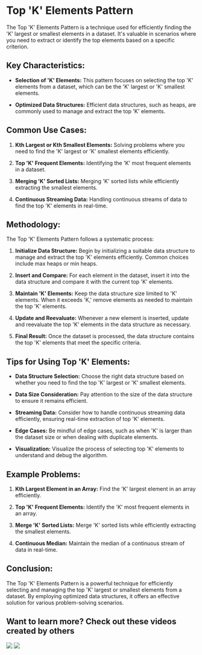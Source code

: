 # Top 'K' Elements Pattern

The Top 'K' Elements Pattern is a technique used for efficiently finding the 'K' largest or smallest elements in a dataset. It's valuable in scenarios where you need to extract or identify the top elements based on a specific criterion.

## Key Characteristics:

- **Selection of 'K' Elements:** This pattern focuses on selecting the top 'K' elements from a dataset, which can be the 'K' largest or 'K' smallest elements.

- **Optimized Data Structures:** Efficient data structures, such as heaps, are commonly used to manage and extract the top 'K' elements.

## Common Use Cases:

1. **Kth Largest or Kth Smallest Elements:** Solving problems where you need to find the 'K' largest or 'K' smallest elements efficiently.

2. **Top 'K' Frequent Elements:** Identifying the 'K' most frequent elements in a dataset.

3. **Merging 'K' Sorted Lists:** Merging 'K' sorted lists while efficiently extracting the smallest elements.

4. **Continuous Streaming Data:** Handling continuous streams of data to find the top 'K' elements in real-time.

## Methodology:

The Top 'K' Elements Pattern follows a systematic process:

1. **Initialize Data Structure:** Begin by initializing a suitable data structure to manage and extract the top 'K' elements efficiently. Common choices include max heaps or min heaps.

2. **Insert and Compare:** For each element in the dataset, insert it into the data structure and compare it with the current top 'K' elements.

3. **Maintain 'K' Elements:** Keep the data structure size limited to 'K' elements. When it exceeds 'K,' remove elements as needed to maintain the top 'K' elements.

4. **Update and Reevaluate:** Whenever a new element is inserted, update and reevaluate the top 'K' elements in the data structure as necessary.

5. **Final Result:** Once the dataset is processed, the data structure contains the top 'K' elements that meet the specific criteria.

## Tips for Using Top 'K' Elements:

- **Data Structure Selection:** Choose the right data structure based on whether you need to find the top 'K' largest or 'K' smallest elements.

- **Data Size Consideration:** Pay attention to the size of the data structure to ensure it remains efficient.

- **Streaming Data:** Consider how to handle continuous streaming data efficiently, ensuring real-time extraction of top 'K' elements.

- **Edge Cases:** Be mindful of edge cases, such as when 'K' is larger than the dataset size or when dealing with duplicate elements.

- **Visualization:** Visualize the process of selecting top 'K' elements to understand and debug the algorithm.

## Example Problems:

1. **Kth Largest Element in an Array:** Find the 'K' largest element in an array efficiently.

2. **Top 'K' Frequent Elements:** Identify the 'K' most frequent elements in an array.

3. **Merge 'K' Sorted Lists:** Merge 'K' sorted lists while efficiently extracting the smallest elements.

4. **Continuous Median:** Maintain the median of a continuous stream of data in real-time.

## Conclusion:

The Top 'K' Elements Pattern is a powerful technique for efficiently selecting and managing the top 'K' largest or smallest elements from a dataset. By employing optimized data structures, it offers an effective solution for various problem-solving scenarios.

## Want to learn more? Check out these videos created by others

[![](https://img.youtube.com/vi/xjC8LNJByrw/0.jpg)](https://www.youtube.com/watch?v=xjC8LNJByrw) [![](https://img.youtube.com/vi/YPTqKIgVk-k/0.jpg)](https://www.youtube.com/watch?v=YPTqKIgVk-k)
